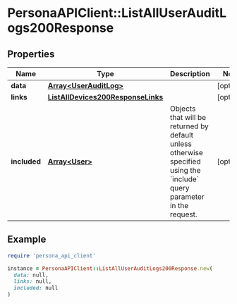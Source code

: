 # PersonaAPIClient::ListAllUserAuditLogs200Response

## Properties

| Name | Type | Description | Notes |
| ---- | ---- | ----------- | ----- |
| **data** | [**Array&lt;UserAuditLog&gt;**](UserAuditLog.md) |  | [optional] |
| **links** | [**ListAllDevices200ResponseLinks**](ListAllDevices200ResponseLinks.md) |  | [optional] |
| **included** | [**Array&lt;User&gt;**](User.md) | Objects that will be returned by default unless otherwise specified using the &#x60;include&#x60; query parameter in the request. | [optional] |

## Example

```ruby
require 'persona_api_client'

instance = PersonaAPIClient::ListAllUserAuditLogs200Response.new(
  data: null,
  links: null,
  included: null
)
```

